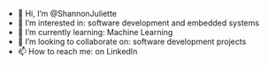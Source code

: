 - 👋 Hi, I’m @ShannonJuliette
- 👀 I’m interested in: software development and embedded systems
- 🌱 I’m currently learning: Machine Learning
- 💞️ I’m looking to collaborate on: software development projects
- 📫 How to reach me: on LinkedIn

<!---
ShannonJuliette/ShannonJuliette is a ✨ special ✨ repository because its `README.md` (this file) appears on your GitHub profile.
You can click the Preview link to take a look at your changes.
--->

